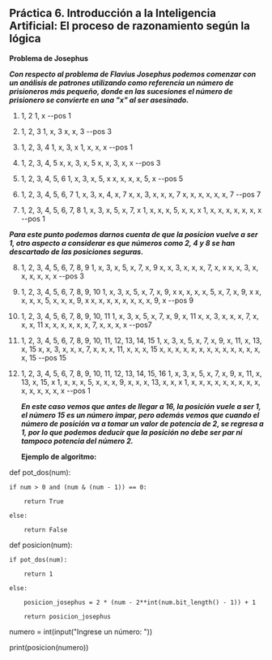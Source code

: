 ## Práctica 6. Introducción a la Inteligencia Artificial: El proceso de razonamiento según la lógica

**Problema de Josephus**

***Con respecto al problema de Flavius Josephus podemos comenzar con un análisis de patrones utilizando como referencia un número de prisioneros más pequeño, donde en las sucesiones el número de prisionero se convierte en una "x" al ser asesinado.***

1.  1, 2
    1, x --pos 1

2.  1, 2, 3
    1, x, 3
    x, x, 3 --pos 3

3.  1, 2, 3, 4
    1, x, 3, x
    1, x, x, x --pos 1

4.  1, 2, 3, 4, 5
    x, x, 3, x, 5
    x, x, 3, x, x  --pos 3

5.  1, 2, 3, 4, 5, 6
    1, x, 3, x, 5, x
    x, x, x, x, 5, x --pos 5

6.  1, 2, 3, 4, 5, 6, 7
    1, x, 3, x, 4, x, 7
    x, x, 3, x, x, x, 7
    x, x, x, x, x, x, 7 --pos 7

7.  1, 2, 3, 4, 5, 6, 7, 8
    1, x, 3, x, 5, x, 7, x
    1, x, x, x, 5, x, x, x
    1, x, x, x, x, x, x, x --pos 1 

***Para este punto podemos darnos cuenta de que la posicion vuelve a ser 1, otro aspecto a considerar es que números como 2, 4 y 8 se han descartado de las posiciones seguras.*** 

8.  1, 2, 3, 4, 5, 6, 7, 8, 9
    1, x, 3, x, 5, x, 7, x, 9
    x, x, 3, x, x, x, 7, x, x
    x, x, 3, x, x, x, x, x, x --pos 3 

9.  1, 2, 3, 4, 5, 6, 7, 8, 9, 10 
    1, x, 3, x, 5, x, 7, x, 9, x 
    x, x, x, x, 5, x, 7, x, 9, x
    x, x, x, x, 5, x, x, x, 9, x
    x, x, x, x, x, x, x, x, 9, x --pos 9

10. 1, 2, 3, 4, 5, 6, 7, 8, 9, 10, 11
    1, x, 3, x, 5, x, 7, x, 9, x, 11
    x, x, 3, x, x, x, 7, x, x, x, 11
    x, x, x, x, x, x, 7, x, x, x, x --pos7 

11. 1, 2, 3, 4, 5, 6, 7, 8, 9, 10, 11, 12, 13, 14, 15 
    1, x, 3, x, 5, x, 7, x, 9, x, 11, x, 13, x, 15 
    x, x, 3, x, x, x, 7, x, x, x, 11, x, x, x, 15
    x, x, x, x, x, x, x, x, x, x, x, x, x, x, 15  --pos 15

12. 1, 2, 3, 4, 5, 6, 7, 8, 9, 10, 11, 12, 13, 14, 15, 16 
    1, x, 3, x, 5, x, 7, x, 9, x, 11, x, 13, x, 15, x
    1, x, x, x, 5, x, x, x, 9, x, x, x, 13, x, x, x
    1, x, x, x, x, x, x, x, x, x, x, x, x, x, x, x --pos 1 

    ***En este caso vemos que antes de llegar a 16, la posición vuele a ser 1, el número 15 es un número impar, pero además vemos que cuando el número de posición va a tomar un valor de potencia de 2, se regresa a 1, por lo que podemos deducir que la posición no debe ser par ni tampoco potencia del número 2.***

    **Ejemplo de algoritmo:**

def pot_dos(num):

    if num > 0 and (num & (num - 1)) == 0:

        return True

    else:

        return False

def posicion(num):

    if pot_dos(num):

        return 1

    else:

        posicion_josephus = 2 * (num - 2**int(num.bit_length() - 1)) + 1

        return posicion_josephus

numero = int(input("Ingrese un número: "))

print(posicion(numero))







